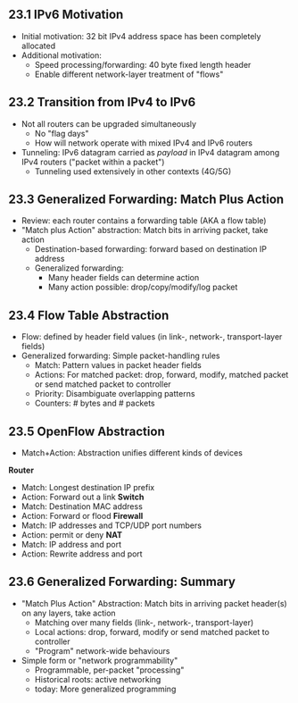 ## 23.1 IPv6 Motivation
- Initial motivation: 32 bit IPv4 address space has been completely allocated
- Additional motivation:
	- Speed processing/forwarding: 40 byte fixed length header
	- Enable different network-layer treatment of "flows"
## 23.2 Transition from IPv4 to IPv6
- Not all routers can be upgraded simultaneously
	- No "flag days"
	- How will network operate with mixed IPv4 and IPv6 routers
- Tunneling: IPv6 datagram carried as *payload* in IPv4 datagram among IPv4 routers ("packet within a packet")
	- Tunneling used extensively in other contexts (4G/5G)
## 23.3 Generalized Forwarding: Match Plus Action
- Review: each router contains a forwarding table (AKA a flow table)
- "Match plus Action" abstraction: Match bits in arriving packet, take action
	- Destination-based forwarding: forward based on destination IP address
	- Generalized forwarding:
		- Many header fields can determine action
		- Many action possible: drop/copy/modify/log packet
## 23.4 Flow Table Abstraction
- Flow: defined by header field values (in link-, network-, transport-layer fields)
- Generalized forwarding: Simple packet-handling rules
	- Match: Pattern values in packet header fields
	- Actions: For matched packet: drop, forward, modify, matched packet or send matched packet to controller
	- Priority: Disambiguate overlapping patterns
	- Counters: # bytes and # packets
## 23.5 OpenFlow Abstraction
- Match+Action: Abstraction unifies different kinds of devices

**Router**
- Match: Longest destination IP prefix
- Action: Forward out a link
**Switch**
- Match: Destination MAC address
- Action: Forward or flood
**Firewall**
- Match: IP addresses and TCP/UDP port numbers
- Action: permit or deny
**NAT**
- Match: IP address and port
- Action: Rewrite address and port
## 23.6 Generalized Forwarding: Summary
- "Match Plus Action" Abstraction: Match bits in arriving packet header(s) on any layers, take action
	- Matching over many fields (link-, network-, transport-layer)
	- Local actions: drop, forward, modify or send matched packet to controller
	- "Program" network-wide behaviours
- Simple form or "network programmability"
	- Programmable, per-packet "processing"
	- Historical roots: active networking
	- today: More generalized programming